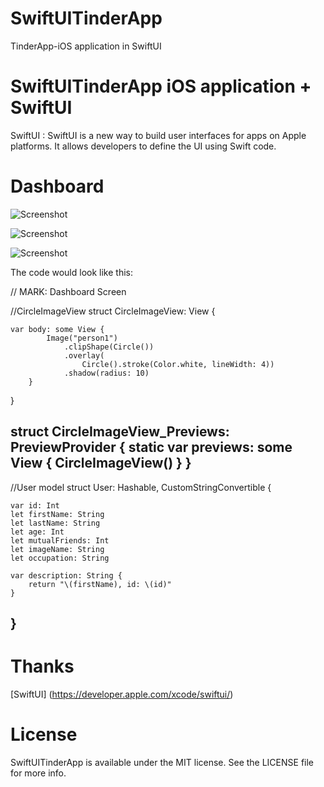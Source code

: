 # SwiftUITinderApp
TinderApp-iOS application in SwiftUI

<h1>SwiftUITinderApp iOS application + SwiftUI </h1>

SwiftUI : SwiftUI is a new way to build user interfaces for apps on Apple platforms. It allows developers to define the UI using Swift code.

# Dashboard
![Screenshot](https://github.com/sharmadevelopers/SwiftUITinderApp/blob/Development/HomeScreen1.png)

![Screenshot](https://github.com/sharmadevelopers/SwiftUITinderApp/blob/Development/HomeScreen2.png)

![Screenshot](https://github.com/sharmadevelopers/SwiftUITinderApp/blob/Development/HomeScreen3.png)


The code would look like this:

// MARK: Dashboard Screen

//CircleImageView
struct CircleImageView: View {
   
    var body: some View {
            Image("person1")
                .clipShape(Circle())
                .overlay(
                    Circle().stroke(Color.white, lineWidth: 4))
                .shadow(radius: 10)
        }
    
}

struct CircleImageView_Previews: PreviewProvider {
    static var previews: some View {
        CircleImageView()
    }
}
----------------------------------------------------

//User model
struct User: Hashable, CustomStringConvertible {
    
    var id: Int
    let firstName: String
    let lastName: String
    let age: Int
    let mutualFriends: Int
    let imageName: String
    let occupation: String
    
    var description: String {
        return "\(firstName), id: \(id)"
    }
}
------------------------------------------------------

# Thanks
[SwiftUI] (https://developer.apple.com/xcode/swiftui/)


# License

SwiftUITinderApp is available under the MIT license. See the LICENSE file for more info.

      
      
